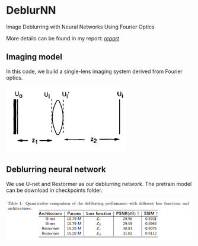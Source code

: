 # DeblurNN
Image Deblurring with Neural Networks Using Fourier Optics

More details can be found in my report: [*report*](./report_MS_DSII.pdf)

## Imaging model

In this code, we build a single-lens imaging system derived from Fourier optics.

<img src='imgs/single-lens.png'>

## Deblurring neural network

We use U-net and Restormer as our deblurring network. The pretrain model can be download in checkpoints folder.

<img src='imgs/results.png'>
